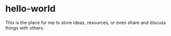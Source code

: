 # hello-world
This is the place for me to store ideas, resources, or even share and discuss things with others.

